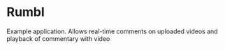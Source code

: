 # Rumbl

Example application. Allows real-time comments on uploaded videos and playback
of commentary with video
